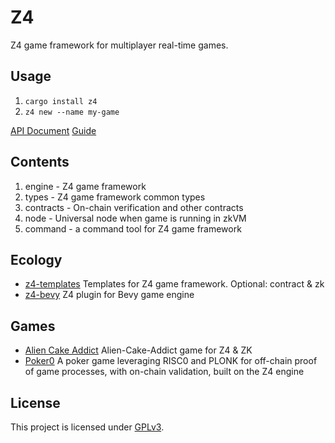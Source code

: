 # Z4

Z4 game framework for multiplayer real-time games.

## Usage
1. `cargo install z4`
2. `z4 new --name my-game`

[API Document](https://docs.rs/z4-engine/0.1.0/z4_engine/) [Guide](https://docs.zypher.network/zk/z4/overview/)

## Contents
1. engine - Z4 game framework
1. types - Z4 game framework common types
1. contracts - On-chain verification and other contracts
1. node - Universal node when game is running in zkVM
1. command - a command tool for Z4 game framework

## Ecology
- [z4-templates](https://github.com/zypher-game/z4-templates) Templates for Z4 game framework. Optional: contract &amp; zk
- [z4-bevy](https://github.com/zypher-game/z4-bevy) Z4 plugin for Bevy game engine

## Games
- [Alien Cake Addict](https://github.com/zypher-game/Alien-Cake-Addict) Alien-Cake-Addict game for Z4 & ZK
- [Poker0](https://github.com/zypher-game/poker0) A poker game leveraging RISC0 and PLONK for off-chain proof of game processes, with on-chain validation, built on the Z4 engine

## License

This project is licensed under [GPLv3](https://www.gnu.org/licenses/gpl-3.0.en.html).
